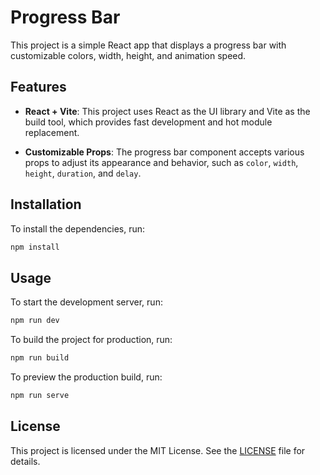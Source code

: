

# Progress Bar

This project is a simple React app that displays a progress bar with customizable colors, width, height, and animation speed.

## Features

- **React + Vite**: This project uses React as the UI library and Vite as the build tool, which provides fast development and hot module replacement.

- **Customizable Props**: The progress bar component accepts various props to adjust its appearance and behavior, such as `color`, `width`, `height`, `duration`, and `delay`.

## Installation

To install the dependencies, run:

```bash
npm install
```

## Usage

To start the development server, run:

```bash
npm run dev
```

To build the project for production, run:

```bash
npm run build
```

To preview the production build, run:

```bash
npm run serve
```

## License

This project is licensed under the MIT License. See the [LICENSE](LICENSE) file for details.
